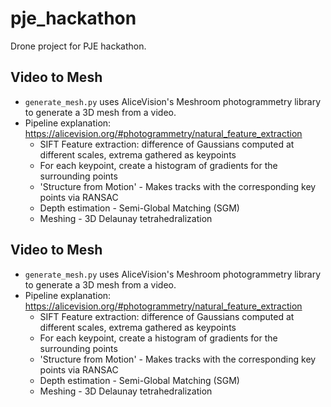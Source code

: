 # pje_hackathon
Drone project for PJE hackathon.

## Video to Mesh
- `generate_mesh.py` uses AliceVision's Meshroom photogrammetry library to generate a 3D mesh from a video.
- Pipeline explanation: https://alicevision.org/#photogrammetry/natural_feature_extraction
    - SIFT Feature extraction: difference of Gaussians computed at different scales, extrema gathered as keypoints
    - For each keypoint, create a histogram of gradients for the surrounding points
    - 'Structure from Motion' - Makes tracks with the corresponding key points via RANSAC
    - Depth estimation - Semi-Global Matching (SGM)
    - Meshing - 3D Delaunay tetrahedralization

## Video to Mesh
- `generate_mesh.py` uses AliceVision's Meshroom photogrammetry library to generate a 3D mesh from a video.
- Pipeline explanation: https://alicevision.org/#photogrammetry/natural_feature_extraction
    - SIFT Feature extraction: difference of Gaussians computed at different scales, extrema gathered as keypoints
    - For each keypoint, create a histogram of gradients for the surrounding points
    - 'Structure from Motion' - Makes tracks with the corresponding key points via RANSAC
    - Depth estimation - Semi-Global Matching (SGM)
    - Meshing - 3D Delaunay tetrahedralization